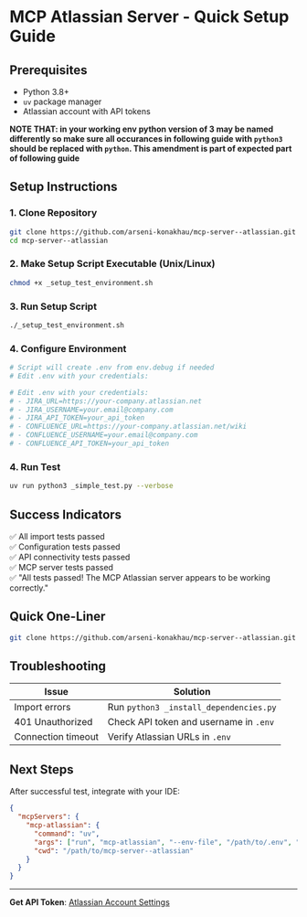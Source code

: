 # MCP Atlassian Server - Quick Setup Guide

## Prerequisites
- Python 3.8+
- `uv` package manager
- Atlassian account with API tokens

**NOTE THAT: in your working env python version of 3 may be named differently so make sure all occurances in following guide with `python3` should be replaced with `python`. This amendment is part of expected part of following guide**

## Setup Instructions

### 1. Clone Repository
```bash
git clone https://github.com/arseni-konakhau/mcp-server--atlassian.git
cd mcp-server--atlassian
```

### 2. Make Setup Script Executable (Unix/Linux)
```bash
chmod +x _setup_test_environment.sh
```

### 3. Run Setup Script
```bash
./_setup_test_environment.sh
```

### 4. Configure Environment
```bash
# Script will create .env from env.debug if needed
# Edit .env with your credentials:

# Edit .env with your credentials:
# - JIRA_URL=https://your-company.atlassian.net
# - JIRA_USERNAME=your.email@company.com
# - JIRA_API_TOKEN=your_api_token
# - CONFLUENCE_URL=https://your-company.atlassian.net/wiki
# - CONFLUENCE_USERNAME=your.email@company.com
# - CONFLUENCE_API_TOKEN=your_api_token
```

### 4. Run Test
```bash
uv run python3 _simple_test.py --verbose
```

## Success Indicators
✅ All import tests passed  
✅ Configuration tests passed  
✅ API connectivity tests passed  
✅ MCP server tests passed  
✅ "All tests passed! The MCP Atlassian server appears to be working correctly."

## Quick One-Liner
```bash
git clone https://github.com/arseni-konakhau/mcp-server--atlassian.git && cd mcp-server--atlassian && chmod +x _setup_test_environment.sh && ./_setup_test_environment.sh && echo "Edit .env with your credentials, then run: uv run python3 _simple_test.py --verbose"
```

## Troubleshooting

| Issue | Solution |
|-------|----------|
| Import errors | Run `python3 _install_dependencies.py` |
| 401 Unauthorized | Check API token and username in `.env` |
| Connection timeout | Verify Atlassian URLs in `.env` |

## Next Steps
After successful test, integrate with your IDE:
```json
{
  "mcpServers": {
    "mcp-atlassian": {
      "command": "uv",
      "args": ["run", "mcp-atlassian", "--env-file", "/path/to/.env", "--verbose"],
      "cwd": "/path/to/mcp-server--atlassian"
    }
  }
}
```

---
**Get API Token**: [Atlassian Account Settings](https://id.atlassian.com/manage-profile/security/api-tokens)
